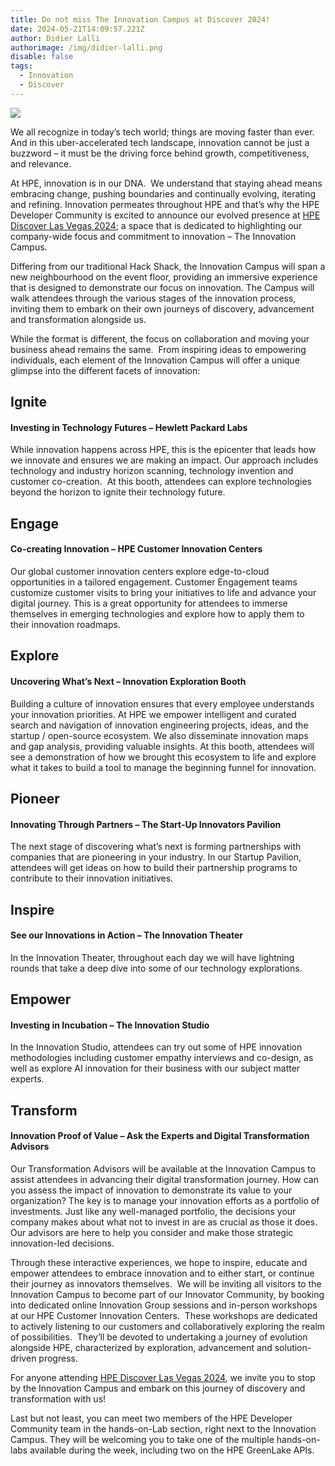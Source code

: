 ```yaml
---
title: Do not miss The Innovation Campus at Discover 2024!
date: 2024-05-21T14:09:57.221Z
author: Didier Lalli
authorimage: /img/didier-lalli.png
disable: false
tags:
  - Innovation
  - Discover
---
```

![](https://www.hpe.com/content/dam/hpe/shared-publishing/images-norend/discover/2024/backgrounds/Discover-2024-Sphere-Customer-Story-2-9-6-1.jpg.hpetransform/bounded-resize:width=800/image.webp)

We all recognize in today’s tech world; things are moving faster than ever. And in this uber-accelerated tech landscape, innovation cannot be just a buzzword – it must be the driving force behind growth, competitiveness, and relevance.   

At HPE, innovation is in our DNA.  We understand that staying ahead means embracing change, pushing boundaries and continually evolving, iterating and refining. Innovation permeates throughout HPE and that’s why the HPE Developer Community is excited to announce our evolved presence at [HPE Discover Las Vegas 2024](https://www.hpe.com/us/en/discover.html); a space that is dedicated to highlighting our company-wide focus and commitment to innovation – The Innovation Campus.  

Differing from our traditional Hack Shack, the Innovation Campus will span a new neighbourhood on the event floor, providing an immersive experience that is designed to demonstrate our focus on innovation. The Campus will walk attendees through the various stages of the innovation process, inviting them to embark on their own journeys of discovery, advancement and transformation alongside us. 

While the format is different, the focus on collaboration and moving your business ahead remains the same.  From inspiring ideas to empowering individuals, each element of the Innovation Campus will offer a unique glimpse into the different facets of innovation:  

## Ignite

#### Investing in Technology Futures – Hewlett Packard Labs 

While innovation happens across HPE, this is the epicenter that leads how we innovate and ensures we are making an impact. Our approach includes technology and industry horizon scanning, technology invention and customer co-creation.  At this booth, attendees can explore technologies beyond the horizon to ignite their technology future. 

## Engage

#### Co-creating Innovation – HPE Customer Innovation Centers 

Our global customer innovation centers explore edge-to-cloud opportunities in a tailored engagement. Customer Engagement teams customize customer visits to bring your initiatives to life and advance your digital journey. This is a great opportunity for attendees to immerse themselves in emerging technologies and explore how to apply them to their innovation roadmaps. 

## Explore

#### Uncovering What’s Next – Innovation Exploration Booth  

Building a culture of innovation ensures that every employee understands your innovation priorities. At HPE we empower intelligent and curated search and navigation of innovation engineering projects, ideas, and the startup / open-source ecosystem. We also disseminate innovation maps and gap analysis, providing valuable insights. At this booth, attendees will see a demonstration of how we brought this ecosystem to life and explore what it takes to build a tool to manage the beginning funnel for innovation. 

## Pioneer

#### Innovating Through Partners – The Start-Up Innovators Pavilion 

The next stage of discovering what’s next is forming partnerships with companies that are pioneering in your industry. In our Startup Pavilion, attendees will get ideas on how to build their partnership programs to contribute to their innovation initiatives. 

## Inspire

#### See our Innovations in Action – The Innovation Theater 

In the Innovation Theater, throughout each day we will have lightning rounds that take a deep dive into some of our technology explorations.  

## Empower

#### Investing in Incubation – The Innovation Studio 

In the Innovation Studio, attendees can try out some of HPE innovation methodologies including customer empathy interviews and co-design, as well as explore AI innovation for their business with our subject matter experts.  

## Transform

#### Innovation Proof of Value – Ask the Experts and Digital Transformation Advisors 

Our Transformation Advisors will be available at the Innovation Campus to assist attendees in advancing their digital transformation journey. How can you assess the impact of innovation to demonstrate its value to your organization? The key is to manage your innovation efforts as a portfolio of investments. Just like any well-managed portfolio, the decisions your company makes about what not to invest in are as crucial as those it does. Our advisors are here to help you consider and make those strategic innovation-led decisions. 

Through these interactive experiences, we hope to inspire, educate and empower attendees to embrace innovation and to either start, or continue their journey as innovators themselves.  We will be inviting all visitors to the Innovation Campus to become part of our Innovator Community, by booking into dedicated online Innovation Group sessions and in-person workshops at our HPE Customer Innovation Centers.  These workshops are dedicated to actively listening to our customers and collaboratively exploring the realm of possibilities.  They’ll be devoted to undertaking a journey of evolution alongside HPE, characterized by exploration, advancement and solution-driven progress. 

For anyone attending [HPE Discover Las Vegas 2024](https://www.hpe.com/us/en/discover.html), we invite you to stop by the Innovation Campus and embark on this journey of discovery and transformation with us!

Last but not least, you can meet two members of the HPE Developer Community team in the hands-on-Lab section, right next to the Innovation Campus. They will be welcoming you to take one of the multiple hands-on-labs available during the week, including two on the HPE GreenLake APIs.